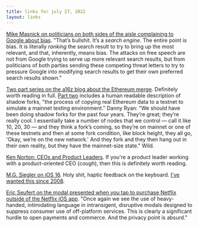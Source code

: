 ```yaml
---
title: links for july 27, 2022
layout: links
---
```


[Mike Masnick on politicians on both sides of the aisle complaining to Google about bias](https://www.techdirt.com/2022/07/27/politicians-whining-about-censorship-are-all-just-trying-to-dictate-the-terms-of-debate/). "That’s bullshit. It’s a *search engine*. The entire point is bias. It is literally *ranking* the search result to try to bring up the most relevant, and that, inherently, means bias. The attacks on free speech are not from Google trying to serve up more relevant search results, but from politicians of both parties sending these competing threat letters to try to pressure Google into modifying search results to get their own preferred search results shown."

[Two part series on the a16z blog about the Ethereum merge](https://future.com/what-the-merge-means-for-ethereum-with-danny-ryan/). Definitely worth reading in full. [Part two](https://future.com/how-the-merge-will-impact-future-ethereum-upgrades/) includes a human readable description of shadow forks, "the process of copying real Ethereum data to a testnet to simulate a mainnet testing environment." Danny Ryan: "We should have been doing shadow forks for the past four years. They’re great; they’re really cool. I essentially take a number of nodes that we control — call it like 10, 20, 30 — and they think a fork’s coming, so they’re on mainnet or one of these testnets and then at some fork condition, like block height, they all go, 'Okay, we’re on the new network.' And they fork and they then hang out in their own reality, but they have the mainnet-size state." Wild.

[Ken Norton: CEOs and Product Leaders](https://newsletter.bringthedonuts.com/p/ceos-and-product-leaders). If you're a product leader working with a product-oriented CEO (*cough*), then this is definitely worth reading.

[M.G. Siegler on iOS 16](https://500ish.com/three-features-make-ios-16-great-93b509a9cea7). Holy shit, haptic feedback on the keyboard. [I've wanted this since 2008](https://sippey.com/2008/01/five-wishlist-i.html).

[Eric Seufert on the modal presented when you tap to purchase Netflix outside of the Netflix iOS app](https://twitter.com/eric_seufert/status/1551151930537394180). "Once again we see the use of heavy-handed, intimidating language in intransigent, disruptive modals designed to suppress consumer use of off-platform services. This is clearly a significant hurdle to open payments and commerce. And the privacy point is absurd." 
